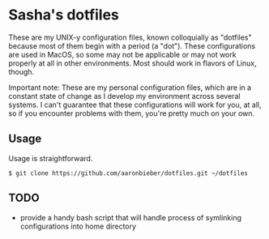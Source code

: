 # Sasha's dotfiles

These are my UNIX-y configuration files, known colloquially as "dotfiles"
because most of them begin with a period (a "dot"). These configurations are
used in MacOS, so some may not be applicable or may not work properly at all in
other environments. Most should work in flavors of Linux, though.

Important note: These are my personal configuration files, which are in a
constant state of change as I develop my environment across several systems.
I can't guarantee that these configurations will work for you, at all,
so if you encounter problems with them, you're pretty much on your own.

## Usage

Usage is straightforward.

```
$ git clone https://github.com/aaronbieber/dotfiles.git ~/dotfiles
```

## TODO
* provide a handy bash script that will handle process of symlinking configurations
into home directory

